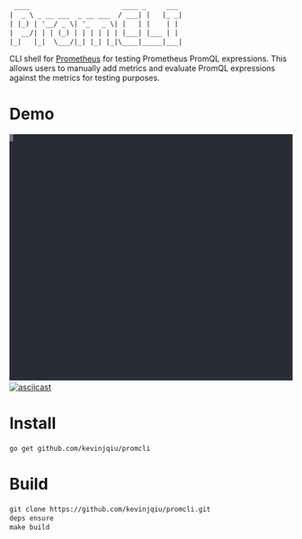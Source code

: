 ```
 ____                       ____ _     ___ 
|  _ \ _ __ ___  _ __ ___  / ___| |   |_ _|
| |_) | '__/ _ \| '_   _ \| |   | |    | | 
|  __/| | | (_) | | | | | | |___| |___ | | 
|_|   |_|  \___/|_| |_| |_|\____|_____|___|
```

CLI shell for [Prometheus](https://prometheus.io) for testing Prometheus PromQL expressions.
This allows users to manually add metrics and evaluate PromQL expressions against the metrics for testing purposes.

Demo
====

![Demo](demo/demo.svg)
[![asciicast](https://asciinema.org/a/WSsYo9Yo5UP3RubRyLqJyjV0Y.png)](https://asciinema.org/a/WSsYo9Yo5UP3RubRyLqJyjV0Y)


Install
=======

    go get github.com/kevinjqiu/promcli

Build
=====

    git clone https://github.com/kevinjqiu/promcli.git
    deps ensure
    make build
